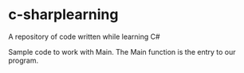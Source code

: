 # c-sharplearning
A repository of code written while learning C#

Sample code to work with Main. The Main function is the entry to our program.
